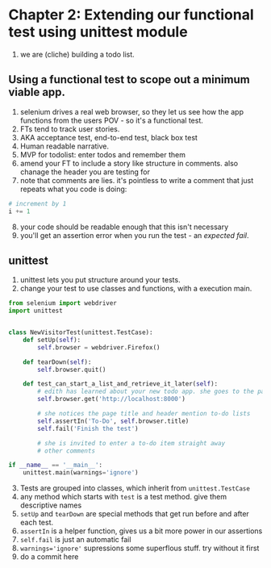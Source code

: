 # Chapter 2: Extending our functional test using unittest module

1. we are (cliche) building a todo list.

## Using a functional test to scope out a minimum viable app.

1. selenium drives a real web browser, so they let us see how the app functions from the users POV - so it's a functional test.
2. FTs tend to track user stories.
3. AKA acceptance test, end-to-end test, black box test
4. Human readable narrative.
5. MVP for todolist: enter todos and remember them
6. amend your FT to include a story like structure in comments. also chanage the header you are testing for
7. note that comments are lies. it's pointless to write a comment that just repeats what you code is doing:

```py
# increment by 1
i += 1
```

8. your code should be readable enough that this isn't necessary
9. you'll get an assertion error when you run the test - an _expected fail_.

## unittest
1. unittest lets you put structure around your tests.
2. change your test to use classes and functions, with a execution main.

```py
from selenium import webdriver
import unittest


class NewVisitorTest(unittest.TestCase):
    def setUp(self):
        self.browser = webdriver.Firefox()

    def tearDown(self):
        self.browser.quit()

    def test_can_start_a_list_and_retrieve_it_later(self):
        # edith has learned about your new todo app. she goes to the page
        self.browser.get('http://localhost:8000')

        # she notices the page title and header mention to-do lists
        self.assertIn('To-Do', self.browser.title)
        self.fail('Finish the test')

        # she is invited to enter a to-do item straight away
        # other comments

if __name__ == '__main__':
    unittest.main(warnings='ignore')
```

3. Tests are grouped into classes, which inherit from `unittest.TestCase`
4. any method which starts with `test` is a test method. give them descriptive names
5. `setUp` and `tearDown` are special methods that get run before and after each test.
6. `assertIn` is a helper function, gives us a bit more power in our assertions
7. `self.fail` is just an automatic fail
8. `warnings='ignore'` supressions some superflous stuff. try without it first
9. do a commit here

